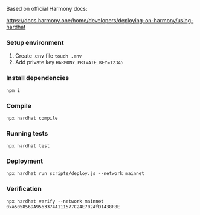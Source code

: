 Based on official Harmony docs:

https://docs.harmony.one/home/developers/deploying-on-harmony/using-hardhat

### Setup environment
1) Create .env file
`touch .env`
2) Add private key
`HARMONY_PRIVATE_KEY=12345`

### Install dependencies
`npm i`

### Compile
`npx hardhat compile`

### Running tests
`
npx hardhat test
`

### Deployment

```
npx hardhat run scripts/deploy.js --network mainnet
```

### Verification
```
npx hardhat verify --network mainnet 0xa5058569A9563374A111577C24E702AfD1438F8E
```


